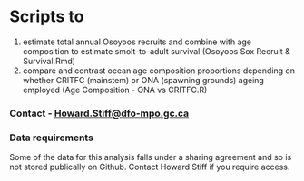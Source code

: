 # Scripts to 
1. estimate total annual Osoyoos recruits and combine with age composition to estimate smolt-to-adult survival (Osoyoos Sox Recruit & Survival.Rmd)
2. compare and contrast ocean age composition proportions depending on whether CRITFC (mainstem) or ONA (spawning grounds) ageing employed (Age Composition - ONA vs CRITFC.R)

### Contact - Howard.Stiff@dfo-mpo.gc.ca

### Data requirements
Some of the data for this analysis falls under a sharing agreement and so is not stored publically on Github. Contact Howard Stiff if you require access. 
